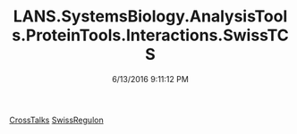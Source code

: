 ﻿---
title: LANS.SystemsBiology.AnalysisTools.ProteinTools.Interactions.SwissTCS
date: 6/13/2016 9:11:12 PM
---

[CrossTalks](T-LANS.SystemsBiology.AnalysisTools.ProteinTools.Interactions.SwissTCS.CrossTalks.html)
[SwissRegulon](T-LANS.SystemsBiology.AnalysisTools.ProteinTools.Interactions.SwissTCS.SwissRegulon.html)
